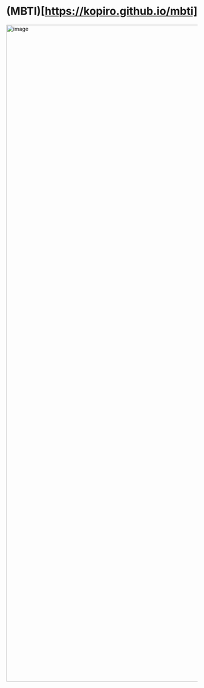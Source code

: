 # (MBTI)[https://kopiro.github.io/mbti]

<img width="1726" alt="image" src="https://github.com/kopiro/mbti/assets/839700/e329186b-1333-4c53-98ad-863028bb55eb">
